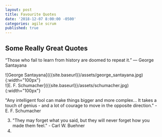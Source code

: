 ```yaml
---
layout: post
title: Favourite Quotes
date: '2018-12-07 8:00:00 -0500'
categories: agile scrum
published: true
---
```

## Some Really Great Quotes

“Those who fail to learn from history are doomed to repeat it.” ― George Santayana

<div class='pull-right' markdown="1">
![George Santayana]({{site.baseurl}}/assets/george_santayana.jpg){:width="100px"}
</div>

<div class='pull-left' markdown="1">
![E. F. Schumacher]({{site.baseurl}}/assets/schumacher.jpg){:width="100px"}
</div>

"Any intelligent fool can make things bigger and more complex... It takes a touch of genius - and a lot of courage to move in the opposite direction." - E. F. Schumacher

3. "They may forget what you said, but they will never forget how you made them feel." - Carl W. Buehner
4.

